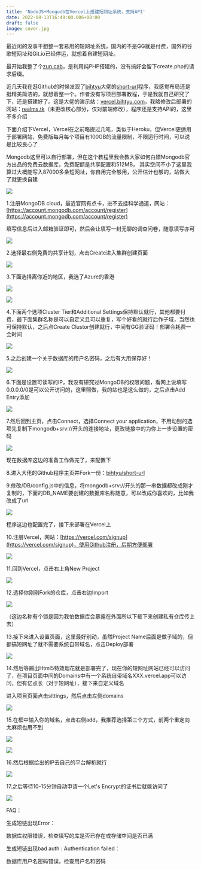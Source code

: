 ```yaml
---
title: 'NodeJS+Mongodb在Vercel上搭建短网址系统，支持API'
date: 2022-08-13T16:49:00.006+08:00
draft: false
image: cover.jpg
---
```


最近闲的没事干想整一套易用的短网址系统，国内的不是GG就是付费，国外的谷歌短网址和Git.io已经停运，就想着自建短网址。

最开始我整了个[zun.cab](http://zun.cab)，是利用纯PHP搭建的，没有搞好会留下create.php的请求后缀。

近几天我在逛Github的时候发现了[bihty](https://github.com/bihtyu)[u](https://github.com/bihtyu)大佬的[short-url](https://github.com/bihtyu/short-url)程序，我感觉布局还是挺精美简洁的，就想着整一个。作者没有写项目部署教程，于是我就自己研究了下，还是搭建好了。这是大佬的演示站：[vercel.bihtyu.com](http://vercel.bihtyu.com)，我略修改后部署的网站：[realms.tk](http://realms.tk)（未更改核心部分，仅对前端修改），程序还是支持API的，这里不多介绍

下面介绍下Vercel，Vercel在之前略提过几笔，类似于Heroku，但Vercel更适用于部署网站，免费版每月每个项目有100GB的流量限制，不限运行时间，可以说是比较良心了

Mongodb这里可以自行部署，但在这个教程里我会教大家如何白嫖Mongodb官方出品的免费云数据库，免费配额是共享配置和512MB， 其实空间不小了这里我算过大概能写入87000多条短网址，你自用完全够用，公开估计也够的，站做大了就更换自建

[![](https://resources.blog.kihh.xyz/image/ddf7410c06c81caa45b8bd4ef2299d56.jpeg)](https://resources.blog.kihh.xyz/image/ddf7410c06c81caa45b8bd4ef2299d56.jpeg)

1.注册MongoDB cloud，最近官网有点卡，进不去挂科学通道，网站：[https://account.mongodb.com/account/register](https://account.mongodb.com/account/register)

填写信息后进入邮箱验证即可，然后会让填写一封无聊的调查问卷，随意填写亦可

[![](https://resources.blog.kihh.xyz/image/20220813143837.png)](https://resources.blog.kihh.xyz/image/20220813143837.png)

2.选择最右侧免费的共享计划，点击Create进入集群创建页面

[![](https://resources.blog.kihh.xyz/image/20220813144141.png)](https://resources.blog.kihh.xyz/image/20220813144141.png)

3.下面选择离你近的地区，我选了Azure的香港

[![](https://resources.blog.kihh.xyz/image/20220813144701.png)](https://resources.blog.kihh.xyz/image/20220813144701.png)

  

[![](https://resources.blog.kihh.xyz/image/20220813144846.png)](https://resources.blog.kihh.xyz/image/20220813144846.png)

4.下面两个选项Cluster Tier和Additional Settings保持默认就行，其他都要付费，最下面集群名称是可以自定义且可以重复，写个好看的就行后作子域，当然也可保持默认，之后点Create Clustor创建就行，中间有GG验证码！部署会耗费一会时间  

[![](https://resources.blog.kihh.xyz/image/20220813145433.png)](https://resources.blog.kihh.xyz/image/20220813145433.png)

5.之后创建一个关于数据库的用户名密码，之后有大用保存好！

[![](https://resources.blog.kihh.xyz/image/20220813145844.png)](https://resources.blog.kihh.xyz/image/20220813145844.png)

6.下面是设置可读写的IP，我没有研究过MongoDB的权限问题，看网上说填写0.0.0.0/0是可以公开访问的，这里照做，我的站也是这么做的，之后点击Add Entry添加  

[![](https://resources.blog.kihh.xyz/image/20220813150040.png)](https://resources.blog.kihh.xyz/image/20220813150040.png)

7.然后回到主页，点击Connect，选择Connect your application，不用动别的选项先复制下mongodb+srv://开头的连接地址，更改链接中的<password>为你上一步设置的密码

[![](https://resources.blog.kihh.xyz/image/20220813150857.png)](https://resources.blog.kihh.xyz/image/20220813150857.png)

现在数据库这边的准备工作做完了，来配置下  

8.进入大佬的Github程序主页并Fork一份：[bihtyu/short-url](https://github.com/bihtyu/short-url) 

9.修改/DB/config.js中的信息，将mongodb+srv://开头的那一串数据都改成刚才复制的，下面的DB\_NAME要创建的数据库名称随意，可以改成你喜欢的，比如我改成了url

[![](https://resources.blog.kihh.xyz/image/20220813151458.png)](https://resources.blog.kihh.xyz/image/20220813151458.png)

程序这边也配置完了，接下来部署在Vercel上  

10.注册Vercel，网站：[https://vercel.com/signup](https://vercel.com/signup)，使用Github注册，后期方便部署

[![](https://resources.blog.kihh.xyz/image/20220813142603.png)](https://resources.blog.kihh.xyz/image/20220813142603.png)

11.回到Vercel，点击右上角New Project

[![](https://resources.blog.kihh.xyz/image/20220813142904.png)](https://resources.blog.kihh.xyz/image/20220813142904.png)  

12.选择你刚刚Fork的仓库，点击右边Import

[![](https://resources.blog.kihh.xyz/image/20220813151732.png)](https://resources.blog.kihh.xyz/image/20220813151732.png)

（这边名称有个锁是因为我怕数据库会暴露在外面所以下载下来创建私有仓库传上去）  

13.接下来进入设置页面，这里最好别动，虽然Project Name后面是做子域的，但都搞短网址了就不需要系统自带域名，点击Deploy部署

[![](https://resources.blog.kihh.xyz/image/20220813152217.png)](https://resources.blog.kihh.xyz/image/20220813152217.png)

14.然后等蹦出Html5特效烟花就是部署完了，现在你的短网址网站已经可以访问了，在项目页面中间的Domains中有一个系统自带域名XXX.vercel.app可以访问，但有亿点长（对于短网址），接下来自定义域名

进入项目页面点击sittings，然后点击左侧domains

[![](https://resources.blog.kihh.xyz/image/20220813152539.png)](https://resources.blog.kihh.xyz/image/20220813152539.png)

15.在框中输入你的域名，点击右侧add，我推荐选择第三个方式，前两个重定向太麻烦也用不到

[![](https://resources.blog.kihh.xyz/image/20220813153322.png)](https://resources.blog.kihh.xyz/image/20220813153322.png)

[![](https://resources.blog.kihh.xyz/image/20220813153918.png)](https://resources.blog.kihh.xyz/image/20220813153918.png)

16.然后根据给出的IP去自己的平台解析就行

[![](https://resources.blog.kihh.xyz/image/20220813162336.png)](https://resources.blog.kihh.xyz/image/20220813162336.png)

  

17.之后等待10-15分钟自动申请一个Let's Encrypt的证书后就能访问了

[![](https://resources.blog.kihh.xyz/image/20220813162826.png)](https://resources.blog.kihh.xyz/image/20220813162826.png)

FAQ：

生成短链出现Error：

数据库权限错误，检查填写的库是否已存在或存储空间是否已满  

生成短链出现bad auth : Authentication failed：

数据库用户名密码错误，检查用户名和密码